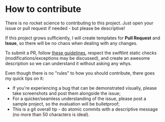 # How to contribute

There is no rocket science to contributing to this project. Just open your issue or pull request if needed - but please be descriptive!

If this project grows sufficiently, I will create templates for **Pull Request** and **Issue**, so there will be no chaos when dealing with any changes.

To submit a PR, follow [these guidelines](https://gist.github.com/MarcDiethelm/7303312), respect the swiftlint static checks (modifications/exceptions may be discussed), and create an awesome description so we can understand it without asking any whys. 

Even though there is no "rules" to how you should contribute, there goes my quick tips on it:

- If you're experiencing a bug that can be demonstrated visually, please take screenshots and post them alongside the issue;
- For a quicker/seamless understanding of the issue, please post a sample project, so the evaluation will be bulletproof;
- This is a git overall tip - do atomic commits with a descriptive message (no more than 50 characters is ideal).

